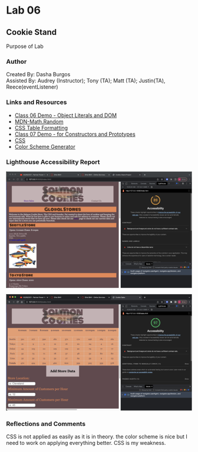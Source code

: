 # Lab 06

## Cookie Stand

Purpose of Lab

### Author

Created By: Dasha Burgos  
Assisted By: Audrey (Instructor); Tony (TA); Matt (TA); Justin(TA), Reece(eventListener)

### Links and Resources

* [Class 06 Demo - Object Literals and DOM](https://github.com/codefellows/seattle-code-201d97/blob/main/class-06/inclass-demo/js/app.js)
* [MDN-Math.Random](https://developer.mozilla.org/en-US/docs/Web/JavaScript/Reference/Global_Objects/Math/random)
* [CSS Table Formatting](https://www.w3schools.com/css/css_table.asp)
* [Class 07 Demo - for Constructors and Prototypes](https://github.com/codefellows/seattle-code-201d97/blob/main/class-07/inclass-demo/js/app.js)
* [CSS](https://www.w3schools.com/css/default.asp)
* [Color Scheme Generator](http://colormind.io/bootstrap/)

### Lighthouse Accessibility Report

![Home Page Accessibility Report](img/CookieStand-Access-Report-Home.png)

![Sales Page Accessibility Report](img/CookieStand-Access-Report-Sales.png)

### Reflections and Comments

CSS is not applied as easily as it is in theory. the color scheme is nice but I need to work on applying everything better. CSS is my weakness.
